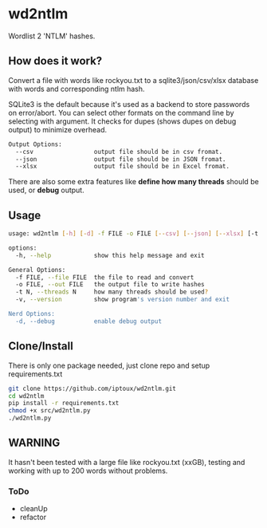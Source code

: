# wd2ntlm

Wordlist 2 'NTLM' hashes.

## How does it work?

Convert a file with words like rockyou.txt to a sqlite3/json/csv/xlsx database with words and corresponding ntlm hash.

SQLite3 is the default because it's used as a backend to store passwords on error/abort. You can select other formats on the command line by selecting with argument. It checks for dupes (shows dupes on debug output) to minimize overhead.

```bash
Output Options:
  --csv                 output file should be in csv fromat.
  --json                output file should be in JSON fromat.
  --xlsx                output file should be in Excel fromat.
```

There are also some extra features like **define how many threads** should be used, or **debug** output.

## Usage

```bash
usage: wd2ntlm [-h] [-d] -f FILE -o FILE [--csv] [--json] [--xlsx] [-t N] [-v]

options:
  -h, --help            show this help message and exit

General Options:
  -f FILE, --file FILE  the file to read and convert
  -o FILE, --out FILE   the output file to write hashes
  -t N, --threads N     how many threads should be used?
  -v, --version         show program's version number and exit

Nerd Options:
  -d, --debug           enable debug output
```

## Clone/Install

There is only one package needed, just clone repo and setup requirements.txt

```bash
git clone https://github.com/iptoux/wd2ntlm.git
cd wd2ntlm
pip install -r requirements.txt
chmod +x src/wd2ntlm.py
./wd2ntlm.py
```

## WARNING

It hasn't been tested with a large file like rockyou.txt (xxGB), testing and working with up to 200 words without problems.

### ToDo

+ cleanUp
+ refactor